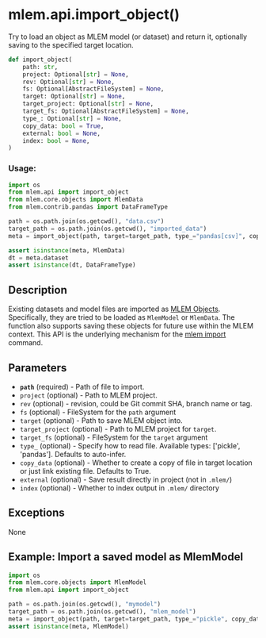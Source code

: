 # mlem.api.import_object()

Try to load an object as MLEM model (or dataset) and return it, optionally
saving to the specified target location.

```py
def import_object(
    path: str,
    project: Optional[str] = None,
    rev: Optional[str] = None,
    fs: Optional[AbstractFileSystem] = None,
    target: Optional[str] = None,
    target_project: Optional[str] = None,
    target_fs: Optional[AbstractFileSystem] = None,
    type_: Optional[str] = None,
    copy_data: bool = True,
    external: bool = None,
    index: bool = None,
)
```

### Usage:

```py
import os
from mlem.api import import_object
from mlem.core.objects import MlemData
from mlem.contrib.pandas import DataFrameType

path = os.path.join(os.getcwd(), "data.csv")
target_path = os.path.join(os.getcwd(), "imported_data")
meta = import_object(path, target=target_path, type_="pandas[csv]", copy_data=True)

assert isinstance(meta, MlemData)
dt = meta.dataset
assert isinstance(dt, DataFrameType)
```

## Description

Existing datasets and model files are imported as
[MLEM Objects](/doc/user-guide/basic-concepts#mlem-objects). Specifically, they
are tried to be loaded as `MlemModel` or `MlemData`. The function also supports
saving these objects for future use within the MLEM context. This API is the
underlying mechanism for the [mlem import](/doc/command-reference/import)
command.

## Parameters

- **`path`** (required) - Path of file to import.
- `project` (optional) - Path to MLEM project.
- `rev` (optional) - revision, could be Git commit SHA, branch name or tag.
- `fs` (optional) - FileSystem for the `path` argument
- `target` (optional) - Path to save MLEM object into.
- `target_project` (optional) - Path to MLEM project for `target`.
- `target_fs` (optional) - FileSystem for the `target` argument
- `type_` (optional) - Specify how to read file. Available types: ['pickle',
  'pandas']. Defaults to auto-infer.
- `copy_data` (optional) - Whether to create a copy of file in target location
  or just link existing file. Defaults to True.
- `external` (optional) - Save result directly in project (not in `.mlem/`)
- `index` (optional) - Whether to index output in `.mlem/` directory

## Exceptions

None

## Example: Import a saved model as MlemModel

```py
import os
from mlem.core.objects import MlemModel
from mlem.api import import_object

path = os.path.join(os.getcwd(), "mymodel")
target_path = os.path.join(os.getcwd(), "mlem_model")
meta = import_object(path, target=target_path, type_="pickle", copy_data=True)
assert isinstance(meta, MlemModel)
```
